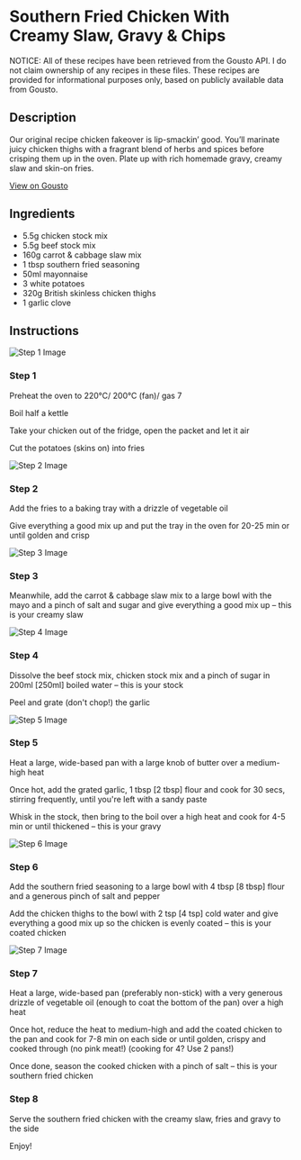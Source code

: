 # Southern Fried Chicken With Creamy Slaw, Gravy & Chips

NOTICE: All of these recipes have been retrieved from the Gousto API. I do not claim ownership of any recipes in these files. These recipes are provided for informational purposes only, based on publicly available data from Gousto.

## Description

Our original recipe chicken fakeover is lip-smackin’ good. You’ll marinate juicy chicken thighs with a fragrant blend of herbs and spices before crisping them up in the oven. Plate up with rich homemade gravy, creamy slaw and skin-on fries. 

[View on Gousto](https://www.gousto.co.uk/recipes/cookbook/southern-fried-chicken-with-creamy-slaw-gravy-chips)

## Ingredients

- 5.5g chicken stock mix
- 5.5g beef stock mix
- 160g carrot & cabbage slaw mix
- 1 tbsp southern fried seasoning
- 50ml mayonnaise
- 3 white potatoes
- 320g British skinless chicken thighs
- 1 garlic clove

## Instructions

![Step 1 Image](https://production-media.gousto.co.uk/cms/recipe-step-image/Step-1-1681818353082-x200.jpg)

### Step 1

Preheat the oven to 220°C/ 200°C (fan)/ gas 7

Boil half a kettle

Take your chicken out of the fridge, open the packet and let it air

Cut the potatoes (skins on) into fries

![Step 2 Image](https://production-media.gousto.co.uk/cms/recipe-step-image/Step-2-1681818358446-x200.jpg)

### Step 2

Add the fries to a baking tray with a drizzle of vegetable oil

Give everything a good mix up and put the tray in the oven for 20-25 min or until golden and crisp

![Step 3 Image](https://production-media.gousto.co.uk/cms/recipe-step-image/Step-3-1681818363851-x200.jpg)

### Step 3

Meanwhile, add the carrot & cabbage slaw mix to a large bowl with the mayo and a pinch of salt and sugar and give everything a good mix up – this is your creamy slaw

![Step 4 Image](https://production-media.gousto.co.uk/cms/recipe-step-image/Step-4-1681818368649-x200.jpg)

### Step 4

Dissolve the beef stock mix, chicken stock mix and a pinch of sugar in 200ml <span class="text-danger">[250ml] </span>boiled water – this is your stock

Peel and grate (don't chop!) the garlic

![Step 5 Image](https://production-media.gousto.co.uk/cms/recipe-step-image/Step-5-1681818373807-x200.jpg)

### Step 5

Heat a large, wide-based pan with a large knob of butter over a medium-high heat

Once hot, add the grated garlic, 1 tbsp <span class="text-danger">[2 tbsp]</span> flour and cook for 30 secs, stirring frequently, until you're left with a sandy paste

Whisk in the stock, then bring to the boil over a high heat and cook for 4-5 min or until thickened – this is your gravy

![Step 6 Image](https://production-media.gousto.co.uk/cms/recipe-step-image/Step-6-1681818378019-x200.jpg)

### Step 6

Add the southern fried seasoning to a large bowl with 4 tbsp <span class="text-danger">[8 tbsp]</span> flour and a generous pinch of salt and pepper

Add the chicken thighs to the bowl with 2 tsp <span class="text-danger">[4 tsp]</span> cold water and give everything a good mix up so the chicken is evenly coated – this is your coated chicken

![Step 7 Image](https://production-media.gousto.co.uk/cms/recipe-step-image/Step-7-1681818383726-x200.jpg)

### Step 7

Heat a large, wide-based pan (preferably non-stick) with a very generous drizzle of vegetable oil (enough to coat the bottom of the pan) over a high heat

Once hot, reduce the heat to medium-high and add the coated chicken to the pan and cook for 7-8 min on each side or until golden, crispy and cooked through (no pink meat!) (cooking for 4? Use 2 pans!)

Once done, season the cooked chicken with a pinch of salt – this is your southern fried chicken

### Step 8

Serve the southern fried chicken with the creamy slaw, fries and gravy to the side

Enjoy!

